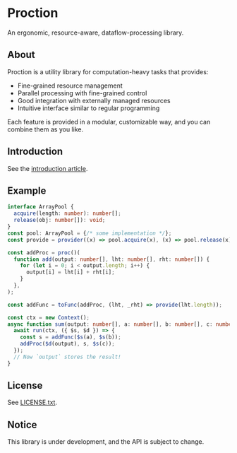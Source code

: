 # Proction

An ergonomic, resource-aware, dataflow-processing library.

## About

Proction is a utility library for computation-heavy tasks that provides:

- Fine-grained resource management
- Parallel processing with fine-grained control
- Good integration with externally managed resources
- Intuitive interface similar to regular programming

Each feature is provided in a modular, customizable way, and you can combine
them as you like.

## Introduction

See the [introduction article](docs/introduction.md).

## Example

```ts
interface ArrayPool {
  acquire(length: number): number[];
  release(obj: number[]): void;
}
const pool: ArrayPool = {/* some implementation */};
const provide = provider((x) => pool.acquire(x), (x) => pool.release(x));

const addProc = proc()(
  function add(output: number[], lht: number[], rht: number[]) {
    for (let i = 0; i < output.length; i++) {
      output[i] = lht[i] + rht[i];
    }
  },
);

const addFunc = toFunc(addProc, (lht, _rht) => provide(lht.length));

const ctx = new Context();
async function sum(output: number[], a: number[], b: number[], c: number[]) {
  await run(ctx, ({ $s, $d }) => {
    const s = addFunc($s(a), $s(b));
    addProc($d(output), s, $s(c));
  });
  // Now `output` stores the result!
}
```

## License

See [LICENSE.txt](LICENSE.txt).

## Notice

This library is under development, and the API is subject to change.
